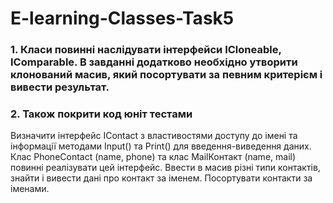 # E-learning-Classes-Task5
### 1. Класи повинні наслідувати інтерфейси ICloneable, IComparable. В завданні додатково необхідно утворити клонований масив, який посортувати за певним критерієм і вивести результат.
### 2. Також покрити код юніт тестами

Визначити інтерфейс IContact з властивостями доступу до імені та інформації методами Input() та Print() для введення-виведення даних.
Клас PhoneContact (name, phone) та клас MailКонтакт (name, mail) повинні реалізувати цей інтерфейс.
Ввести в масив різні типи контактів, знайти і вивести дані про контакт за іменем.
Посортувати контакти за іменами. 
